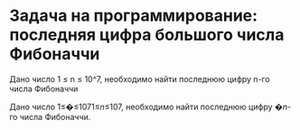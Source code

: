 # Задача на программирование: последняя цифра большого числа Фибоначчи

Дано число 1 ≤ n ≤ 10^7, необходимо найти последнюю цифру n-го числа Фибоначчи

Дано число 1≤�≤1071≤_n_≤107, необходимо найти последнюю цифру �_n_\-го числа Фибоначчи.
